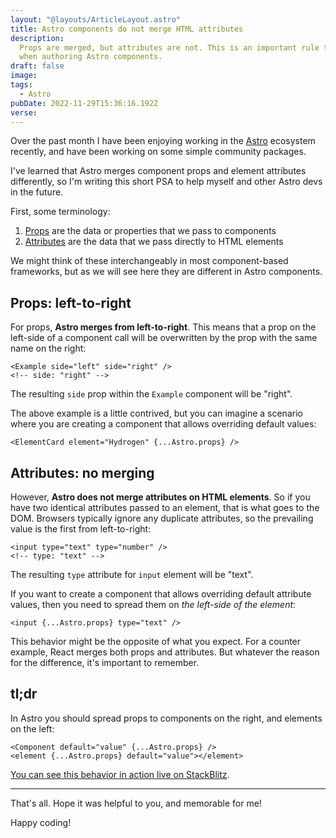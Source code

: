 ```yaml
---
layout: "@layouts/ArticleLayout.astro"
title: Astro components do not merge HTML attributes
description:
  Props are merged, but attributes are not. This is an important rule to know
  when authoring Astro components.
draft: false
image:
tags:
  - Astro
pubDate: 2022-11-29T15:36:16.192Z
verse:
---
```


Over the past month I have been enjoying working in the
[Astro](https://astro.build) ecosystem recently, and have been working on some
simple community packages.

I've learned that Astro merges component props and element attributes
differently, so I'm writing this short PSA to help myself and other Astro devs
in the future.

First, some terminology:

1. [Props](https://docs.astro.build/en/core-concepts/astro-components/#component-props)
   are the data or properties that we pass to components
2. [Attributes](https://developer.mozilla.org/en-US/docs/Web/HTML/Attributes)
   are the data that we pass directly to HTML elements

We might think of these interchangeably in most component-based frameworks, but
as we will see here they are different in Astro components.

## Props: left-to-right

For props, **Astro merges from left-to-right**. This means that a prop on the
left-side of a component call will be overwritten by the prop with the same name
on the right:

```astro
<Example side="left" side="right" />
<!-- side: "right" -->
```

The resulting `side` prop within the `Example` component will be "right".

The above example is a little contrived, but you can imagine a scenario where
you are creating a component that allows overriding default values:

```astro
<ElementCard element="Hydrogen" {...Astro.props} />
```

## Attributes: no merging

However, **Astro does not merge attributes on HTML elements**. So if you have
two identical attributes passed to an element, that is what goes to the DOM.
Browsers typically ignore any duplicate attributes, so the prevailing value is
the first from left-to-right:

```astro
<input type="text" type="number" />
<!-- type: "text" -->
```

The resulting `type` attribute for `input` element will be "text".

If you want to create a component that allows overriding default attribute
values, then you need to spread them on _the left-side of the element_:

```astro
<input {...Astro.props} type="text" />
```

This behavior might be the opposite of what you expect. For a counter example,
React merges both props and attributes. But whatever the reason for the
difference, it's important to remember.

## tl;dr

In Astro you should spread props to components on the right, and elements on the
left:

```astro
<Component default="value" {...Astro.props} />
<element {...Astro.props} default="value"></element>
```

[You can see this behavior in action live on StackBlitz](https://stackblitz.com/edit/withastro-astro-eryebq?file=src/pages/index.astro).

---

That's all. Hope it was helpful to you, and memorable for me!

Happy coding!
